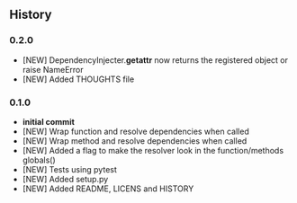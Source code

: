## History

### 0.2.0
- [NEW] DependencyInjecter.__getattr__ now returns the registered object or raise NameError
- [NEW] Added THOUGHTS file

### 0.1.0
- **initial commit**
- [NEW] Wrap function and resolve dependencies when called
- [NEW] Wrap method and resolve dependencies when called
- [NEW] Added a flag to make the resolver look in the function/methods globals()
- [NEW] Tests using pytest
- [NEW] Added setup.py
- [NEW] Added README, LICENS and HISTORY
